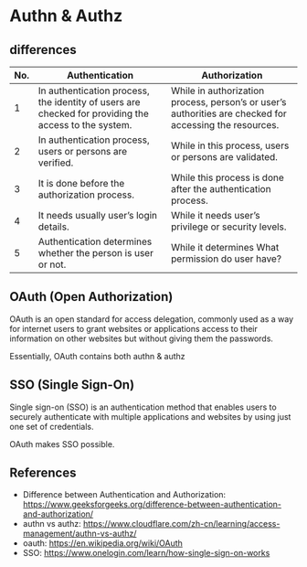 # Authn & Authz

## differences

| No. | Authentication | Authorization |
| ----- | ----- | ----- |
| 1 | In authentication process, the identity of users are checked for providing the access to the system. | While in authorization process, person’s or user’s authorities are checked for accessing the resources. |
| 2 | In authentication process, users or persons are verified.	| While in this process, users or persons are validated. |
| 3 | It is done before the authorization process. | While this process is done after the authentication process. |
| 4 | It needs usually user’s login details. | While it needs user’s privilege or security levels. |
| 5 | Authentication determines whether the person is user or not. | While it determines What permission do user have? |

## OAuth (Open Authorization)
OAuth is an open standard for access delegation, commonly used as a way for internet users to grant websites or applications access to their information on other websites but without giving them the passwords. 

Essentially, OAuth contains both authn & authz

## SSO (Single Sign-On)
Single sign-on (SSO) is an authentication method that enables users to securely authenticate with multiple applications and websites by using just one set of credentials.

OAuth makes SSO possible.

## References
- Difference between Authentication and Authorization: https://www.geeksforgeeks.org/difference-between-authentication-and-authorization/
- authn vs authz: https://www.cloudflare.com/zh-cn/learning/access-management/authn-vs-authz/
- oauth: https://en.wikipedia.org/wiki/OAuth
- SSO: https://www.onelogin.com/learn/how-single-sign-on-works
